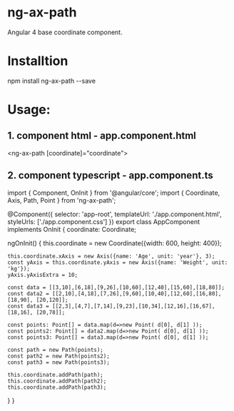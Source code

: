 # ng-ax-path
Angular 4 base coordinate component.

# Installtion
npm install ng-ax-path --save


# Usage:

## 1. component html - app.component.html
<ng-ax-path [coordinate]="coordinate"></ng-ax-path>

## 2. component typescript - app.component.ts

import { Component, OnInit } from '@angular/core';
import { Coordinate, Axis, Path, Point } from 'ng-ax-path';

@Component({
  selector: 'app-root',
  templateUrl: './app.component.html',
  styleUrls: ['./app.component.css']
})
export class AppComponent implements OnInit {
  coordinate: Coordinate;

  ngOnInit() {
    this.coordinate = new Coordinate({width: 600, height: 400});

    this.coordinate.xAxis = new Axis({name: 'Age', unit: 'year'}, 3);
    const yAxis = this.coordinate.yAxis = new Axis({name: 'Weight', unit: 'kg'});
    yAxis.yAxisExtra = 10;

    const data = [[3,10],[6,18],[9,26],[10,60],[12,40],[15,60],[18,80]];
    const data2 = [[2,10],[4,18],[7,26],[9,60],[10,40],[12,60],[16,80], [18,90], [20,120]];
    const data3 = [[2,3],[4,7],[7,14],[9,23],[10,34],[12,16],[16,67], [18,16], [20,78]];

    const points: Point[] = data.map(d=>new Point( d[0], d[1] ));
    const points2: Point[] = data2.map(d=>new Point( d[0], d[1] ));
    const points3: Point[] = data3.map(d=>new Point( d[0], d[1] ));

    const path = new Path(points);
    const path2 = new Path(points2);
    const path3 = new Path(points3);

    this.coordinate.addPath(path);
    this.coordinate.addPath(path2);
    this.coordinate.addPath(path3);
  }
}

